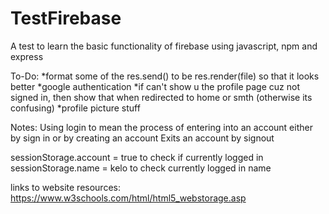 # TestFirebase
A test to learn the basic functionality of firebase using javascript, npm and express

To-Do:
*format some of the res.send() to be res.render(file) so that it looks better
*google authentication
*if can't show u the profile page cuz not signed in, then show that when redirected to home or smth (otherwise its confusing)
*profile picture stuff

Notes:
Using login to mean the process of entering into an account either by sign in or by creating an account
Exits an account by signout

sessionStorage.account = true to check if currently logged in
sessionStorage.name = kelo to check currently logged in name

links to website resources:
https://www.w3schools.com/html/html5_webstorage.asp

